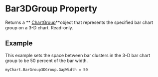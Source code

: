 
# Bar3DGroup Property

Returns a  ** [ChartGroup](8a485a8c-e181-a039-60b9-a02c2c89b26e.md)**object that represents the specified bar chart group on a 3-D chart. Read-only.


## Example

This example sets the space between bar clusters in the 3-D bar chart group to be 50 percent of the bar width.


```
myChart.BarGroup3DGroup.GapWidth = 50
```

